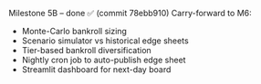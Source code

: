 
Milestone 5B – done ✅ (commit 78ebb910)
Carry-forward to M6:
* Monte-Carlo bankroll sizing
* Scenario simulator vs historical edge sheets
* Tier-based bankroll diversification
* Nightly cron job to auto-publish edge sheet
* Streamlit dashboard for next-day board
